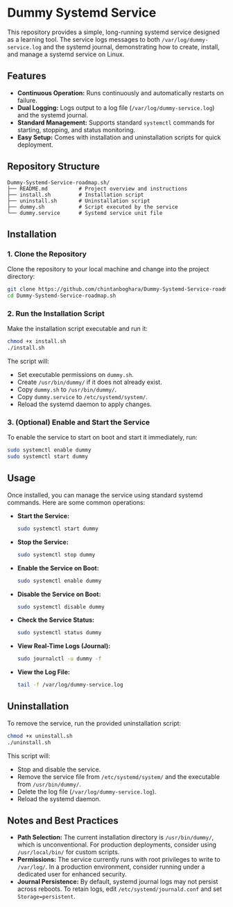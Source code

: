# Dummy Systemd Service

This repository provides a simple, long-running systemd service designed as a learning tool. The service logs messages to both `/var/log/dummy-service.log` and the systemd journal, demonstrating how to create, install, and manage a systemd service on Linux.

## Features

- **Continuous Operation:** Runs continuously and automatically restarts on failure.
- **Dual Logging:** Logs output to a log file (`/var/log/dummy-service.log`) and the systemd journal.
- **Standard Management:** Supports standard `systemctl` commands for starting, stopping, and status monitoring.
- **Easy Setup:** Comes with installation and uninstallation scripts for quick deployment.

## Repository Structure

```plaintext
Dummy-Systemd-Service-roadmap.sh/
├── README.md          # Project overview and instructions
├── install.sh         # Installation script
├── uninstall.sh       # Uninstallation script
├── dummy.sh           # Script executed by the service
└── dummy.service      # Systemd service unit file
```

## Installation

### 1. Clone the Repository

Clone the repository to your local machine and change into the project directory:

```bash
git clone https://github.com/chintanboghara/Dummy-Systemd-Service-roadmap.sh.git
cd Dummy-Systemd-Service-roadmap.sh
```

### 2. Run the Installation Script

Make the installation script executable and run it:

```bash
chmod +x install.sh
./install.sh
```

The script will:
- Set executable permissions on `dummy.sh`.
- Create `/usr/bin/dummy/` if it does not already exist.
- Copy `dummy.sh` to `/usr/bin/dummy/`.
- Copy `dummy.service` to `/etc/systemd/system/`.
- Reload the systemd daemon to apply changes.

### 3. (Optional) Enable and Start the Service

To enable the service to start on boot and start it immediately, run:

```bash
sudo systemctl enable dummy
sudo systemctl start dummy
```

## Usage

Once installed, you can manage the service using standard systemd commands. Here are some common operations:

- **Start the Service:**

  ```bash
  sudo systemctl start dummy
  ```

- **Stop the Service:**

  ```bash
  sudo systemctl stop dummy
  ```

- **Enable the Service on Boot:**

  ```bash
  sudo systemctl enable dummy
  ```

- **Disable the Service on Boot:**

  ```bash
  sudo systemctl disable dummy
  ```

- **Check the Service Status:**

  ```bash
  sudo systemctl status dummy
  ```

- **View Real-Time Logs (Journal):**

  ```bash
  sudo journalctl -u dummy -f
  ```

- **View the Log File:**

  ```bash
  tail -f /var/log/dummy-service.log
  ```

## Uninstallation

To remove the service, run the provided uninstallation script:

```bash
chmod +x uninstall.sh
./uninstall.sh
```

This script will:
- Stop and disable the service.
- Remove the service file from `/etc/systemd/system/` and the executable from `/usr/bin/dummy/`.
- Delete the log file (`/var/log/dummy-service.log`).
- Reload the systemd daemon.

## Notes and Best Practices

- **Path Selection:** The current installation directory is `/usr/bin/dummy/`, which is unconventional. For production deployments, consider using `/usr/local/bin/` for custom scripts.
- **Permissions:** The service currently runs with root privileges to write to `/var/log/`. In a production environment, consider running under a dedicated user for enhanced security.
- **Journal Persistence:** By default, systemd journal logs may not persist across reboots. To retain logs, edit `/etc/systemd/journald.conf` and set `Storage=persistent`.
